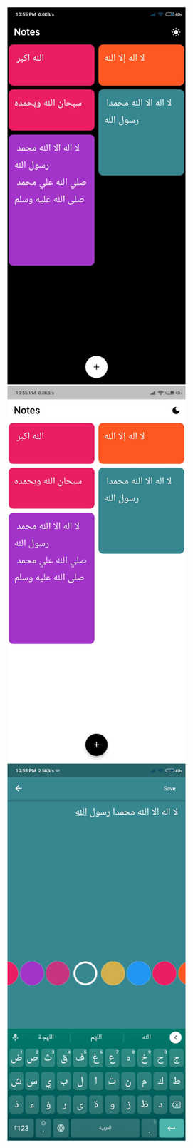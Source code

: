 
<img src="https://github.com/amrabdelhameeed/Notes/blob/31127e33e8dca15b1bedbb28c3bfb15af5f07206/screenshoots/notes%201.jpg" width="400">
<img src="https://github.com/amrabdelhameeed/Notes/blob/31127e33e8dca15b1bedbb28c3bfb15af5f07206/screenshoots/notes%202.jpg" width="400">
<img src="https://github.com/amrabdelhameeed/Notes/blob/31127e33e8dca15b1bedbb28c3bfb15af5f07206/screenshoots/notes%203.jpg" width="400">
